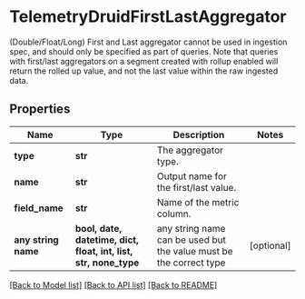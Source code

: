 # TelemetryDruidFirstLastAggregator

(Double/Float/Long) First and Last aggregator cannot be used in ingestion spec, and should only be specified as part of queries. Note that queries with first/last aggregators on a segment created with rollup enabled will return the rolled up value, and not the last value within the raw ingested data.
## Properties
Name | Type | Description | Notes
------------ | ------------- | ------------- | -------------
**type** | **str** | The aggregator type. | 
**name** | **str** | Output name for the first/last value. | 
**field_name** | **str** | Name of the metric column. | 
**any string name** | **bool, date, datetime, dict, float, int, list, str, none_type** | any string name can be used but the value must be the correct type | [optional]

[[Back to Model list]](../README.md#documentation-for-models) [[Back to API list]](../README.md#documentation-for-api-endpoints) [[Back to README]](../README.md)


